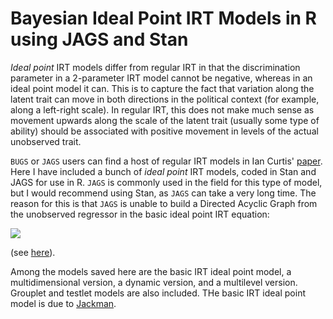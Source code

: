 # Bayesian Ideal Point IRT Models in R using JAGS and Stan

*Ideal point* IRT models differ from regular IRT in that the discrimination parameter in a 2-parameter IRT model cannot be negative, whereas in an ideal point model it can. This is to capture the fact that variation along the latent trait can move in both directions in the political context (for example, along a left-right scale). In regular IRT, this does not make much sense as movement upwards along the scale of the latent trait (usually some type of ability) should be associated with positive movement in levels of the actual unobserved trait.

`BUGS` or `JAGS` users can find a host of regular IRT models in Ian Curtis' [paper](https://www.google.com/url?sa=t&rct=j&q=&esrc=s&source=web&cd=1&cad=rja&uact=8&ved=0ahUKEwjEk-b0_oLOAhUGDpAKHd4CCjMQFggeMAA&url=https%3A%2F%2Fwww.jstatsoft.org%2Farticle%2Fview%2Fv036c01%2Fv36c01.pdf&usg=AFQjCNEs9TOxtdwHK3wdInSin01WCa-Iyw&sig2=Pg9jjBeFewZIzYaAIE_gTg). Here I have included a bunch of *ideal point* IRT models, coded in Stan and JAGS for use in R. `JAGS` is commonly used in the field for this type of model, but I would recommend using Stan, as `JAGS` can take a very long time. The reason for this is that `JAGS` is unable to build a Directed Acyclic Graph from the unobserved regressor in the basic ideal point IRT equation:

![](http://i.imgur.com/gGoK7mr.png?1)
  
(see [here](https://sourceforge.net/p/mcmc-jags/discussion/610037/thread/5c9e9026/ )).

Among the models saved here are the basic IRT ideal point model, a multidimensional version, a dynamic version, and a multilevel version. Grouplet and testlet models are also included. THe basic IRT ideal point model is due to [Jackman](http://pan.oxfordjournals.org.sci-hub.cc/content/9/3/227.abstract).


